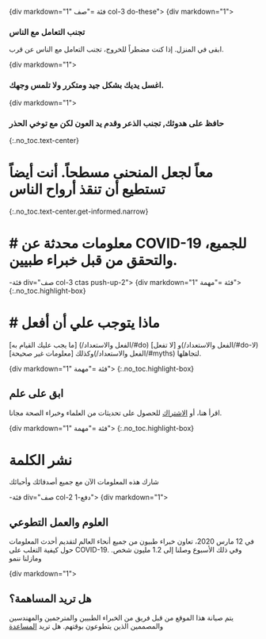 {div markdown="1" فئة ="صف col-3 do-these">
{div markdown="1">
### تجنب التعامل مع الناس
ابقى في المنزل. إذا كنت مضطراً للخروج، تجنب التعامل مع الناس عن قرب.

{div markdown="1">
### اغسل يديك بشكل جيد ومتكرر ولا تلمس وجهك.

{div markdown="1">
### حافظ على هدوئك, تجنب الذعر وقدم يد العون لكن مع توخي الحذر

{:.no_toc.text-center}
# معاً لجعل المنحنى مسطحاً. أنت أيضاً تستطيع أن تنقذ أرواح الناس 

{:.no_toc.text-center.get-informed.narrow}
# # معلومات محدثة عن COVID-19 للجميع، والتحقق من قبل خبراء طبيين.

-فئة div="صف col-3 ctas push-up-2">
{div markdown="1" فئة ="مهمة">
{:.no_toc.highlight-box}

# # ماذا يتوجب علي أن أفعل
[ما يجب عليك القيام به] (/الفعل والاستعداد/#do) و [لا تفعل](/الفعل والاستعداد/#do-لا) وكذلك [معلومات غير صحيحة](/الفعل والاستعداد/#myths) لتجاهلها.

{div markdown="1" فئة ="مهمة">
{:.no_toc.highlight-box}
## ابق على علم
اقرأ هنا، أو [الاشتراك](https://flattenthecurve.us19.list-manage.com/subscribe?u=53111597c23260bb37be0d83b&amp;id=d761f8277e) للحصول على تحديثات من العلماء وخبراء الصحة مجانا.

{div markdown="1" فئة ="مهمة">
{:.no_toc.highlight-box}
# نشر الكلمة
شارك هذه المعلومات الآن مع جميع أصدقائك وأحبائك

-فئة div="صف col-2 دفع-1">
{div markdown="1">
## العلوم والعمل التطوعي
في 12 مارس 2020، تعاون خبراء طبيون من جميع أنحاء العالم لتقديم أحدث المعلومات حول كيفية التغلب على COVID-19. وفي ذلك الأسبوع  وصلنا إلى 1.2 مليون شخص. ومازلنا ننمو 

{div markdown="1">
## هل تريد المساهمة؟
يتم صيانة هذا الموقع من قبل فريق من الخبراء الطبيين والمترجمين والمهندسين والمصممين الذين يتطوعون بوقتهم. هل تريد [المساعدة](/المساهمة)

